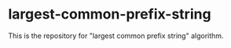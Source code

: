 # largest-common-prefix-string
This is the repository for "largest common prefix string" algorithm.
